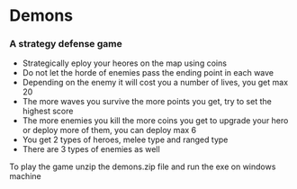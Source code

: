 # Demons
### A strategy defense game
- Strategically eploy your heores on the map using coins
- Do not let the horde of enemies pass the ending point in each wave
- Depending on the enemy it will cost you a number of lives, you get max 20
- The more waves you survive the more points you get, try to set the highest score
- The more enemies you kill the more coins you get to upgrade your hero or deploy more of them, you can deploy max 6
- You get 2 types of heroes, melee type and ranged type
- There are 3 types of enemies as well

To play the game unzip the demons.zip file and run the exe on windows machine
